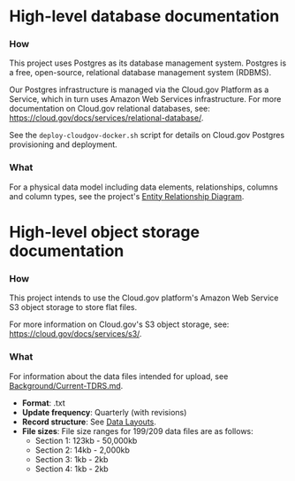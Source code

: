 # High-level database documentation

### How

This project uses Postgres as its database management system. Postgres is a free, open-source, relational database management system (RDBMS).

Our Postgres infrastructure is managed via the Cloud.gov Platform as a Service, which in turn uses Amazon Web Services infrastructure. For more documentation on Cloud.gov relational databases, see: https://cloud.gov/docs/services/relational-database/.

See the `deploy-cloudgov-docker.sh` script for details on Cloud.gov Postgres provisioning and deployment.

### What

For a physical data model including data elements, relationships, columns and column types, see the project's [Entity Relationship Diagram](./tdp-erd.png).

# High-level object storage documentation

### How

This project intends to use the Cloud.gov platform's Amazon Web Service S3 object storage to store flat files.

For more information on Cloud.gov's S3 object storage, see: https://cloud.gov/docs/services/s3/.

### What

For information about the data files intended for upload, see [Background/Current-TDRS.md](../../Background/Current-TDRS.md).

* **Format**: .txt
* **Update frequency**: Quarterly (with revisions)
* **Record structure**: See [Data Layouts](../../Background/Current-TDRS.md#data-layouts).
* **File sizes**: File size ranges for 199/209 data files are as follows:
  * Section 1: 123kb - 50,000kb
  * Section 2: 14kb - 2,000kb
  * Section 3: 1kb - 2kb
  * Section 4: 1kb - 2kb
